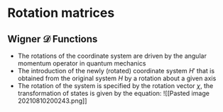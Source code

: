 # Rotation matrices

## Wigner $\mathcal{D}$ Functions

- The rotations of the coordinate system are driven by the angular momentum operator in quantum mechanics
- The introduction of the newly (rotated) coordinate system $H'$ that is obtained from the original system $H$ by a rotation about a given axis
- The rotation of the system is specified by the rotation vector $\chi$, the transformation of states is given by the equation: ![[Pasted image 20210810200243.png]]